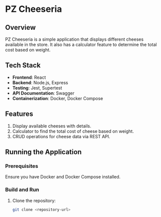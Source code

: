 # PZ Cheeseria

## Overview

PZ Cheeseria is a simple application that displays different cheeses available in the store. It also has a calculator feature to determine the total cost based on weight.

## Tech Stack

- **Frontend**: React
- **Backend**: Node.js, Express
- **Testing**: Jest, Supertest
- **API Documentation**: Swagger
- **Containerization**: Docker, Docker Compose

## Features

1. Display available cheeses with details.
2. Calculator to find the total cost of cheese based on weight.
3. CRUD operations for cheese data via REST API.

## Running the Application

### Prerequisites

Ensure you have Docker and Docker Compose installed.

### Build and Run

1. Clone the repository:
   ```bash
   git clone <repository-url>
   ```
